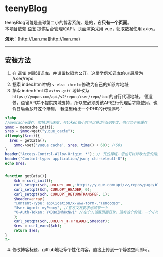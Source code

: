 # teenyBlog

teenyBlog可能是全球第二小的博客系统，是的，__它只有一个页面__。
<br>
本项目依赖 [语雀](http://yuque.com) 提供后台管理和API。页面渲染采用 vue，获取数据使用 axios。

__演示：__[http://luan.ma](http://luan.ma)


---

## 安装方法
1. 在 [语雀](http://yuque.com) 创建知识库，并设置权限为公开，这里举例知识库的url最后为 /user/repo 
2. 搜索 index.html中的  `v-else :href=`  修改为自己的知识库地址
3. 搜索 index.html 中  `axios.get(` 地址改为 `https://yuque.com/api/v2/repos/user/repo/toc`  的自行代理地址。
很遗憾，语雀API并不提供跨域支持，所以您必须对该API进行代理后才能使用。也许日后会放开这个限制。
我这里给出一个PHP的代理源码：
```php
<?php
//memcache缓存，加快访问速度，带token每小时可以被访问5000次，也可以不带缓存
$mmc = memcache_init();
$res = $mmc->get("yuque_cache");
if(empty($res)){
  $res = getData();
    $mmc->set('yuque_cache', $res, time() + 60); //60s
}
header("Access-Control-Allow-Origin: *"); // 开放跨域，您也可以修改为您的指定域名
header("Content-type: application/json; charset=utf-8");
echo $res;


function getData(){
    $ch = curl_init(); 
    curl_setopt($ch,CURLOPT_URL,'https://yuque.com/api/v2/repos/page/blog/toc');
    curl_setopt($ch, CURLOPT_HEADER, 0);
    curl_setopt($ch, CURLOPT_RETURNTRANSFER, 1);
    $header=array(  
    "Content-Type: application/x-www-form-urlencoded",  
    "User-Agent: myProxy", //官方文档要求必须带一个
    "X-Auth-Token: YXDQoZMhHxNw1" //在个人设置页面获取，没有这个的话，一个小时只能请求200次
    );
    curl_setopt($ch,CURLOPT_HTTPHEADER,$header);
    $res = curl_exec($ch);
    return $res;
}
?>
```
4. 修改博客标题、github地址等个性化内容，直接上传到一个静态空间即可。


